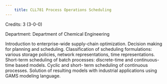 ```yaml
---
    title: CLL781 Process Operations Scheduling
---
```

Credits: 3 (3-0-0)

Department: Department of Chemical Engineering

Introduction to enterprise-wide supply-chain optimization. Decision making for planning and scheduling. Classification of scheduling formulations: various storage policies, network representations, time representations. Short-term scheduling of batch processes: discrete-time and continuous-time based models. Cyclic and short- term scheduling of continuous processes. Solution of resulting models with industrial applications using GAMS modeling language.